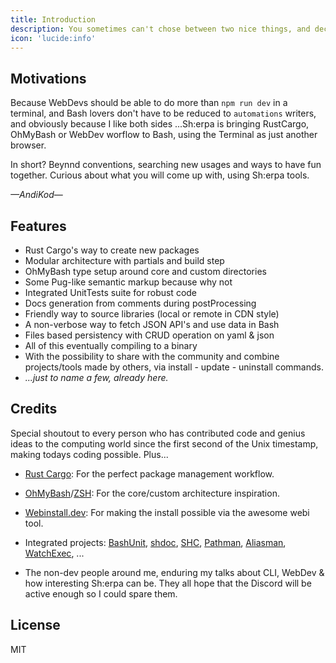 ```yaml
---
title: Introduction
description: You sometimes can't chose between two nice things, and decide you should try to have them both working together.
icon: 'lucide:info'
---
```


## Motivations

Because WebDevs should be able to do more than `npm run dev` in a terminal, and Bash lovers don't have to be reduced to `automations` writers, and obviously because I like both sides ...Sh:erpa is bringing RustCargo, OhMyBash or WebDev worflow to Bash, using the Terminal as just another browser. 

In short? Beynnd conventions, searching new usages and ways to have fun together. Curious about what you will come up with, using Sh:erpa tools.

_—AndiKod_—

## Features

- Rust Cargo's way to create new packages
- Modular architecture with partials and build step
- OhMyBash type setup around core and custom directories
- Some Pug-like semantic markup because why not
- Integrated UnitTests suite for robust code
- Docs generation from comments during postProcessing
- Friendly way to source libraries (local or remote in CDN style)
- A non-verbose way to fetch JSON API's and use data in Bash
- Files based persistency with CRUD operation on yaml & json
- All of this eventually compiling to a binary
- With the possibility to share with the community and combine projects/tools made by others, via install - update - uninstall commands.
- _...just to name a few, already here._

## Credits

Special shoutout to every person who has contributed code and genius ideas to the computing world since the first second of the Unix timestamp, making todays coding possible. Plus...

- [Rust Cargo](https://doc.rust-lang.org/book/ch01-03-hello-cargo.html): For the perfect package management workflow.
- [OhMyBash](https://ohmybash.nntoan.com)/[ZSH](https://ui.shadcn.com/): For the core/custom architecture inspiration.
- [Webinstall.dev](https://webinstall.dev): For making the install possible via the awesome webi tool.
- Integrated projects: [BashUnit](https://bashunit.typeddevs.com/), [shdoc](https://github.com/reconquest/shdoc), [SHC](https://github.com/neurobin/shc), [Pathman](https://webinstall.dev/pathman), [Aliasman](https://webinstall.dev/aliasman), [WatchExec](https://webinstall.dev/watchexec), ... 

- The non-dev people around me, enduring my talks about CLI, WebDev & how interesting Sh:erpa can be. They all hope that the Discord will be active enough so I could spare them.

## License

MIT